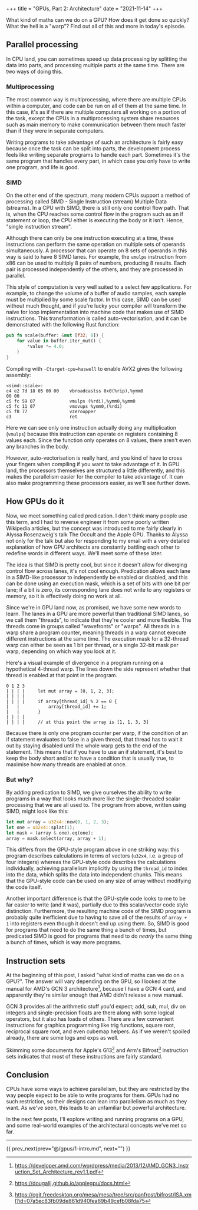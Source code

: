 +++
title = "GPUs, Part 2: Architecture"
date = "2021-11-14"
+++

What kind of maths can we do on a GPU? How does it get done so quickly? What the
hell is a "warp"? Find out all of this and more in today's episode.
<!-- more -->

## Parallel processing
In CPU land, you can sometimes speed up data processing by splitting the data into
parts, and processing multiple parts at the same time. There are two ways of
doing this.

### Multiprocessing

The most common way is multiprocessing, where there are multiple CPUs within a
computer, and code can be run on all of them at the same time. In this case,
it's as if there are multiple computers all working on a portion of the task, except
the CPUs in a multiprocessing system share resources such as main memory to make
communication between them much faster than if they were in separate computers.

Writing programs to take advantage of such an architecture is fairly easy
because once the task can be split into parts, the development process feels
like writing separate programs to handle each part. Sometimes it's the same
program that handles every part, in which case you only have to write one
program, and life is good.

### SIMD

On the other end of the spectrum, many modern CPUs support a method of processing
called SIMD - Single Instruction (stream) Multiple Data (streams). In a CPU with
SIMD, there is still only one control flow path. That is, when the CPU reaches
some control flow in the program such as an if statement or loop, the CPU either
is executing the body or it isn't. Hence, "single instruction stream".

Although there can only be one instruction executing at a time, these
instructions can perform the same operation on multiple sets of operands
simultaneously. A processor that can operate on 8 sets of operands in this way
is said to have 8 SIMD lanes. For example, the `vmulps` instruction from x86 can
be used to multiply 8 pairs of numbers, producing 8 results. Each pair is
processed independently of the others, and they are processed in parallel.

This style of computation is very well suited to a select few applications. For
example, to change the volume of a buffer of audio samples, each sample must be
multiplied by some scale factor. In this case, SIMD can be used without much
thought, and if you're lucky your compiler will transform the naïve for loop
implementation into machine code that makes use of SIMD instructions. This
transformation is called auto-vectorisation, and it can be demonstrated with
the following Rust function:

```rust
pub fn scale(buffer: &mut [f32; 8]) {
    for value in buffer.iter_mut() {
        *value *= 4.0;
    }
}
```

Compiling with `-Ctarget-cpu=haswell` to enable AVX2 gives the following
assembly:

```
<simd::scale>:
c4 e2 7d 18 05 00 00    vbroadcastss 0x0(%rip),%ymm0
00 00
c5 fc 59 07             vmulps (%rdi),%ymm0,%ymm0
c5 fc 11 07             vmovups %ymm0,(%rdi)
c5 f8 77                vzeroupper
c3                      ret
```

Here we can see only one instruction actually doing any multiplication
(`vmulps`) because this instruction can operate on registers containing 8 values
each. Since the function only operates on 8 values, there aren't even any
branches in the body.

However, auto-vectorisation is really hard, and you kind of have to cross your
fingers when compiling if you want to take advantage of it. In GPU land, the
processors themselves are structured a little differently, and this makes the
parallelism easier for the compiler to take advantage of. It can also make
programming these processors easier, as we'll see further down.

## How GPUs do it

Now, we meet something called predication. I don't think many people use this
term, and I had to reverse engineer it from some poorly written Wikipedia
articles, but the concept was introduced to me fairly clearly in Alyssa
Rosenzweig's talk The Occult and the Apple GPU. Thanks to Alyssa not only for
the talk but also for responding to my email with a very detailed explanation of
how GPU architects are constantly battling each other to redefine words in
different ways. We'll meet some of these later.

The idea is that SIMD is pretty cool, but since it doesn't allow for diverging
control flow across lanes, it's not cool enough. Predication allows each lane in
a SIMD-like processor to independently be enabled or disabled, and this can be
done using an execution mask, which is a set of bits with one bit per lane; if a
bit is zero, its corresponding lane does not write to any registers or memory,
so it is effectively doing no work at all.

Since we're in GPU land now, as promised, we have some new words to learn. The
lanes in a GPU are more powerful than traditional SIMD lanes, so we call them
"threads", to indicate that they're cooler and more flexible. The threads come
in groups called "wavefronts" or "warps". All threads in a warp share a program
counter, meaning threads in a warp cannot execute different instructions at the
same time. The execution mask for a 32-thread warp can either be seen as 1 bit
per thread, or a single 32-bit mask per warp, depending on which way you look at
it.

Here's a visual example of divergence in a program running on a
hypothetical 4-thread warp. The lines down the side represent whether that
thread is enabled at that point in the program.

```
0 1 2 3
| | | |     let mut array = [0, 1, 2, 3];
| | | |
| | | |     if array[thread_id] % 2 == 0 {
|   |           array[thread_id] += 1;
|   |       }
| | | |
| | | |     // at this point the array is [1, 1, 3, 3]
```

Because there is only one program counter per warp, if the condition of an if
statement evaluates to false in a given thread, that thread has to wait it out
by staying disabled until the whole warp gets to the end of the statement. This
means that if you have to use an if statement, it's best to keep the body short
and/or to have a condition that is usually true, to maximise how many threads
are enabled at once.

### But why?

By adding predication to SIMD, we give ourselves the ability to write programs
in a way that looks much more like the single-threaded scalar processing that we
are all used to. The program from above, written using SIMD, might look like
this:

```rust
let mut array = u32x4::new(0, 1, 2, 3);
let one = u32x4::splat(1);
let mask = (array & one).eq(one);
array = mask.select(array, array + 1);
```

This differs from the GPU-style program above in one striking way: this program
describes calculations in terms of vectors (`u32x4`, i.e. a group of four
integers) whereas the GPU-style code describes the calculations individually,
achieving parallelism implicitly by using the `thread_id` to index into the
data, which splits the data into independent chunks. This means that the
GPU-style code can be used on any size of array without modifying the code
itself.

Another important difference is that the GPU-style code looks to me to be far
easier to write (and it was), partially due to this scalar/vector code style
distinction. Furthermore, the resulting machine code of the SIMD program is
probably quite inefficient due to having to save all of the results of `array +
1` into registers even though it doesn't end up using them. So, SIMD is good
for programs that need to do the same thing a bunch of times, but predicated
SIMD is good for programs that need to do *nearly* the same thing a bunch of
times, which is way more programs.

## Instruction sets

At the beginning of this post, I asked "what kind of maths can we do on a GPU?".
The answer will vary depending on the GPU, so I looked at the manual for AMD's
GCN 3 architecture[^1], because I have a GCN 4 card, and apparently they're similar
enough that AMD didn't release a new manual.

GCN 3 provides all the arithmetic stuff you'd expect; add, sub, mul, div on
integers and single-precision floats are there along with some logical
operators, but it also has loads of others. There are a few convenient
instructions for graphics programming like trig functions, square root,
reciprocal square root, and even cubemap helpers. As if we weren't spoiled
already, there are some logs and exps as well.

Skimming some documents for Apple's G13[^2] and Arm's Bifrost[^3] instruction
sets indicates that most of these instructions are fairly standard.

## Conclusion

CPUs have some ways to achieve parallelism, but they are restricted by the way
people expect to be able to write programs for them. GPUs had no such
restriction, so their designs can lean into parallelism as much as they want. As
we've seen, this leads to an unfamiliar but powerful architecture.

In the next few posts, I'll explore writing and running programs on a GPU, and
some real-world examples of the architectural concepts we've met so far.

[^1]: <https://developer.amd.com/wordpress/media/2013/12/AMD_GCN3_Instruction_Set_Architecture_rev1.1.pdf>

[^2]: <https://dougallj.github.io/applegpu/docs.html>

[^3]: <https://cgit.freedesktop.org/mesa/mesa/tree/src/panfrost/bifrost/ISA.xml?id=07a5ec83fb09de861d940fea69b49cefb08fda75>

***

{{ prev_next(prev="@/gpus/1-intro.md", next="") }}
